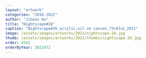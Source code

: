 ```yaml
---
layout: "artwork"
categories: "2018-2022"
author: "Jihoon Ha"
title: "Nightscape#26"
caption: "Nightscape#26_acrylic,oil on canvas_73×61㎝_2021"
image: /assets/images/artworks/2021/nightscape-26.jpg
thumb: /assets/images/artworks/2021/thumbs/nightscape-26.jpg
order: 4342
orderByYear: 2021072
---
```

